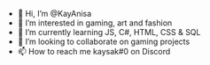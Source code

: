 - 👋 Hi, I’m @KayAnisa
- 👀 I’m interested in gaming, art and fashion
- 🌱 I’m currently learning JS, C#, HTML, CSS & SQL
- 💞️ I’m looking to collaborate on gaming projects
- 📫 How to reach me kaysak#0 on Discord

<!---
KayAnisa/KayAnisa is a ✨ special ✨ repository because its `README.md` (this file) appears on your GitHub profile.
You can click the Preview link to take a look at your changes.
--->
